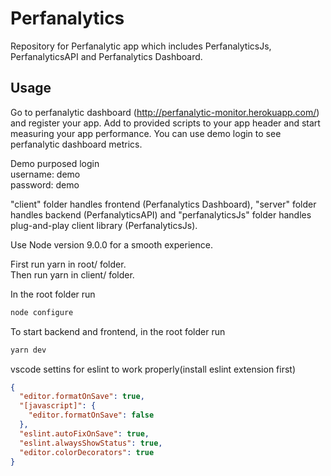 # Perfanalytics
Repository for Perfanalytic app which includes PerfanalyticsJs, PerfanalyticsAPI and Perfanalytics Dashboard.

## Usage
Go to perfanalytic dashboard (http://perfanalytic-monitor.herokuapp.com/) and register your app. Add to provided scripts to your app header and start measuring your app performance.
You can use demo login to see perfanalytic dashboard metrics.

Demo purposed login  
username: demo  
password: demo  


"client" folder handles frontend (Perfanalytics Dashboard), "server" folder handles backend (PerfanalyticsAPI) and "perfanalyticsJs" folder handles plug-and-play client library (PerfanalyticsJs).

Use Node version 9.0.0 for a smooth experience.

First run yarn in root/ folder.  
Then run yarn in client/ folder.

In the root folder run

```bash
node configure
```

To start backend and frontend, in the root folder run

```bash
yarn dev
```

vscode settins for eslint to work properly(install eslint extension first)

```json
{
  "editor.formatOnSave": true,
  "[javascript]": {
    "editor.formatOnSave": false
  },
  "eslint.autoFixOnSave": true,
  "eslint.alwaysShowStatus": true,
  "editor.colorDecorators": true
}
```
